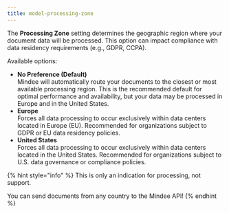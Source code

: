 ```yaml
---
title: model-processing-zone
---
```


The **Processing Zone** setting determines the geographic region where your document data will be processed. This option can impact compliance with data residency requirements (e.g., GDPR, CCPA).

Available options:

* **No Preference (Default)**\
  Mindee will automatically route your documents to the closest or most available processing region. This is the recommended default for optimal performance and availability, but your data may be processed in Europe and in the United States.
* **Europe**\
  Forces all data processing to occur exclusively within data centers located in Europe (EU). Recommended for organizations subject to GDPR or EU data residency policies.
* **United States**\
  Forces all data processing to occur exclusively within data centers located in the United States. Recommended for organizations subject to U.S. data governance or compliance policies.

{% hint style="info" %}
This is only an indication for processing, not support.

You can send documents from any country to the Mindee API!
{% endhint %}
